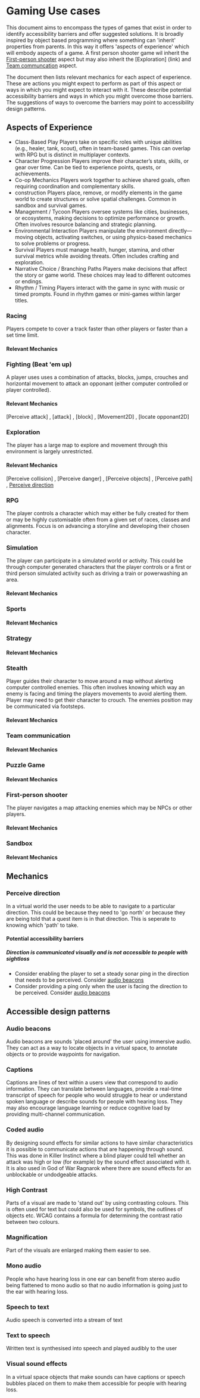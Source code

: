 # Gaming Use cases
This document aims to encompass the types of games that exist in order to identify accessibility barriers and offer suggested solutions. It is broadly inspired by object based programming where something can 'inherit' properties from parents. In this way it offers 'aspects of experience' which will embody aspects of a game. A first person shooter game wil inherit the [First-person shooter](link) aspect but may also inherit the [Exploration] (link) and [Team communcation](link) aspect.   

The document then lists relevant mechanics for each aspect of experience. These are actions you might expect to perform as part of this aspect or ways in which you might expect to interact with it. These describe potential accessibility barriers and ways in which you might overcome those barriers. The suggestions of ways to overcome the barriers may point to accessibility design patterns.

## Aspects of Experience

 - Class-Based Play
 Players take on specific roles with unique abilities (e.g., healer, tank, scout), often in team-based games. This can overlap with RPG but is distinct in multiplayer contexts.
 - Character Progression
Players improve their character’s stats, skills, or gear over time. Can be tied to experience points, quests, or achievements.
 - Co-op Mechanics
Players work together to achieve shared goals, often requiring coordination and complementary skills.
 - construction
Players place, remove, or modify elements in the game world to create structures or solve spatial challenges. Common in sandbox and survival games.
 - Management / Tycoon
 Players oversee systems like cities, businesses, or ecosystems, making decisions to optimize performance or growth. Often involves resource balancing and strategic planning.
 - Environmental Interaction
Players manipulate the environment directly—moving objects, activating switches, or using physics-based mechanics to solve problems or progress.
 - Survival
Players must manage health, hunger, stamina, and other survival metrics while avoiding threats. Often includes crafting and exploration.
 - Narrative Choice / Branching Paths
Players make decisions that affect the story or game world. These choices may lead to different outcomes or endings.
 -  Rhythm / Timing
Players interact with the game in sync with music or timed prompts. Found in rhythm games or mini-games within larger titles.


### Racing 
Players compete to cover a track faster than other players or faster than a set time limit.  
#### Relevant Mechanics

### Fighting (Beat 'em up)
A player uses uses a combination of attacks, blocks, jumps, crouches and horizontal movement to attack an opponant (either computer controlled or player controlled). 
#### Relevant Mechanics
[Perceive attack]  , [attack]  , [block]  , [Movement2D]  , [locate opponant2D] 
### Exploration
The player has a large map to explore and movement through this environment is largely unrestricted.
#### Relevant Mechanics
[Perceive collision] ,  [Perceive danger]  , [Perceive objects]  , [Perceive path]  , [Perceive direction](#perceive-direction)
### RPG
The player controls a character which may either be fully created for them or may be highly customisable often from a given set of races, classes and alignments. Focus is on advancing a storyline and developing their chosen character. 
### Simulation
The player can participate in a simulated world or activity. This could be through computer generated characters that the player controls or a first or third person simulated activity such as driving a train or powerwashing an area.
#### Relevant Mechanics

### Sports

#### Relevant Mechanics

### Strategy
#### Relevant Mechanics

### Stealth
Player guides their character to move around a map without alerting computer controlled enemies. This often involves knowing which way an enemy is facing and timing the players movements to avoid alerting them. Player may need to get their character to crouch. The enemies position may be communicated via footsteps.
#### Relevant Mechanics

### Team communication

#### Relevant Mechanics

### Puzzle Game
#### Relevant Mechanics


### First-person shooter
The player navigates a map attacking enemies which may be NPCs or other players. 
#### Relevant Mechanics

### Sandbox
#### Relevant Mechanics

## Mechanics

### Perceive direction
In a virtual world the user needs to be able to navigate to a particular direction. This could be because they need to 'go north' or because they are being told that a quest item is in that direction. This is seperate to knowing which 'path' to take.
#### Potential accessibility barriers
##### Direction is communicated visually and is not accessible to people with sightloss
 - Consider enabling the player to set a steady sonar ping in the direction that needs to be perceived. Consider [audio beacons](#audio-beacons)
 - Consider providing a ping only when the user is facing the direction to be perceived. Consider [audio beacons](#audio-beacons)





## Accessible design patterns

### Audio beacons
Audio beacons are sounds 'placed around' the user using immersive audio. They can act as a way to locate objects in a virtual space, to annotate objects or to provide waypoints for navigation.
<!---
### Automated language translation
AI based software that can translate between two languages in realtime. Effectiveness may be hampered by strong accents or speech impediments, multiple voices talking at once or low bandwidth or unreliable internet connections. Accuracy is often higher between languages with more speakers or between languages in the same language families (ie French and Spanish, Turkish and Arabic, Dutch and German). Translation between written text may be more accurate.
--->
### Captions
Captions are lines of text within a users view that correspond to audio information. They can translate between languages, provide a real-time transcript of speech for people who would struggle to hear or understand spoken language or describe sounds for people with hearing loss. They may also encourage language learning or reduce cognitive load by providing multi-channel communication. 
<!---
### Clear Language
Using simple language. This means choosing simpler words (for instance 'use' rather than 'utilise'), shorter sentences and simpler sentence construction. People whose first language is not the same as the language presented or have cognitive issues or learning difficulties may benefit from simple language. Some Deaf people have sign language as a first language and can find written text difficult to understand or intimidating.  
--->
### Coded audio
By designing sound effects for similar actions to have similar characteristics it is possible to communicate actions that are happening through sound. This was done in Killer Instinct where a blind player could tell whether an attack was high or low (for example) by the sound effect associated with it. It is also used in God of War Ragnarok where there are sound effects for an unblockable or undodgeable attacks.
<!---
### Computer Vision
AI that takes an image as input and attempts to describe the image in text. This is a difficult task for AI to perform and can be improved if the context is narrowed. AI is expected to improve in performing this task but currently may focus on the wrong visual elements to describe, use strange or out of place language or hallucinate visual elements that are not present in the picture.
--->
### High Contrast
Parts of a visual are made to 'stand out' by using contrasting colours. This is often used for text but could also be used for symbols, the outlines of objects etc. WCAG contains a formula for determining the contrast ratio between two colours.
<!---
### Human assistance
By using telecommunication links a human assistant can be brought in to aid a blind user. This could be to select items based on criteria ("Which of these pens is red?"), describe a document ("What is this letter about?") or to orient a user ("Which way is the seminar area? Can you tell me when I am facing towards it?"). The human assistant could be a paid employee of the platform, a support worker who is paid for by a person's work or government assistance scheme or an unpaid volunteer. Professional support workers are often bound by confidentiality agreements in their contracts.
--->
### Magnification
Part of the visuals are enlarged making them easier to see. 

### Mono audio
People who have hearing loss in one ear can benefit from stereo audio being flattened to mono audio so that no audio information is going just to the ear with hearing loss. 
<!---
### Remote spoken language interpreter
An interpreter who translates between two spoken languages via a telecommunications link. They may be funded by a user's workplace, by a service provider through a paid service covering multiple languages or may be funded by the user themselves.

### Respeaking
Users with speech impediments may use a respeaker to repeat their words after them. Respeakers are often familiar with the user and train on their voice so they can understand what they are saying. AI based automated respeakers may exist.
--->
### Speech to text
Audio speech is converted into a stream of text 

<!---
### Tasklist
A list of actions which may help someone with cognitive disabilities keep track of actions they need to do or plan to do.
--->

### Text to speech
Written text is synthesised into speech and played audibly to the user

<!---
### Unambigouous language
Language where the intended meaning matches the literal meaning. Language used can sometimes have meanings that are at odds with the literal translation. Common examples are sarcasm, irony, and idioms. It is often assumed that readers and listeners can fill in the gaps using cultural knowledge or inference from context or tone of voice. This may not be the case for people from other languages or cultures or people who are neurodiverse and struggle to interpret social cues.
--->

<!---
### Video Sign Language Interpreter
A sign language interpreter who is presented to a Deaf sign language user over a telecommunications link and can hear the room and speak to it. They will translate speech into sign language for a user and translate the users sign language back into speech for other users. This can be tiring to do so sign language interpreters often work in pairs, switching over regularly.
--->

### Visual sound effects
In a virtual space objects that make sounds can have captions or speech bubbles placed on them to make them accessible for people with hearing loss. 


